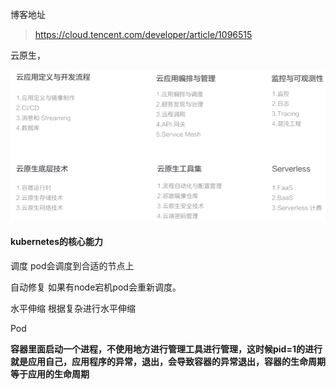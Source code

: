 博客地址

> https://cloud.tencent.com/developer/article/1096515

云原生，

![image-20200102030838774](..\images\技术栈.png)

#### kubernetes的核心能力

调度 pod会调度到合适的节点上

自动修复 如果有node宕机pod会重新调度。

水平伸缩 根据复杂进行水平伸缩

Pod

**容器里面启动一个进程，不使用地方进行管理工具进行管理，这时候pid=1的进行就是应用自己，应用程序的异常，退出，会导致容器的异常退出，容器的生命周期等于应用的生命周期**

